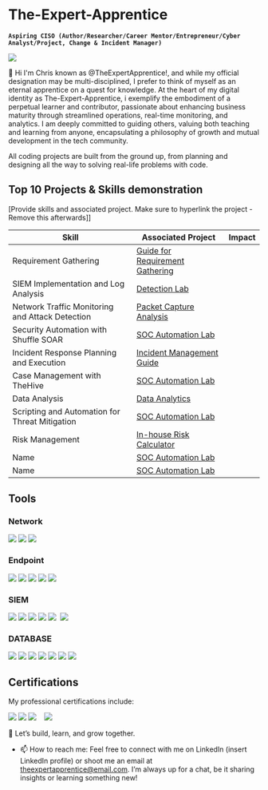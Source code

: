 # The-Expert-Apprentice

**`Aspiring CISO (Author/Researcher/Career Mentor/Entrepreneur/Cyber Analyst/Project, Change & Incident Manager)`**

<a href="https://linkedin.com"><img src="https://img.shields.io/badge/-LinkedIn-0072b1?&style=for-the-badge&logo=linkedin&logoColor=white" /></a>

👋 Hi I'm Chris known as @TheExpertApprentice!, and while my official designation may be multi-disciplined, I prefer to think of myself as an eternal apprentice on a quest for knowledge. At the heart of my digital identity as The-Expert-Apprentice, i exemplify the embodiment of a perpetual learner and contributor, passionate about enhancing business maturity through streamlined operations, real-time monitoring, and analytics. I am deeply committed to guiding others, valuing both teaching and learning from anyone, encapsulating a philosophy of growth and mutual development in the tech community.

All coding projects are built from the ground up, from planning and designing all the way to solving real-life problems with code.


## Top 10 Projects & Skills demonstration
[Provide skills and associated project. Make sure to hyperlink the project - Remove this afterwards]]

| Skill                                         | Associated Project         | Impact |
|-----------------------------------------------|----------------------------|--------------------------------|
| Requirement Gathering                         | <a href="https://google.com">Guide for Requirement Gathering</a> |                                    |
| SIEM Implementation and Log Analysis          | <a href="https://google.com">Detection Lab</a> |                                                      |
| Network Traffic Monitoring and Attack Detection | <a href="https://google.com">Packet Capture Analysis </a> |                                                    |
| Security Automation with Shuffle SOAR         | <a href="https://google.com">SOC Automation Lab</a> |                                                 |
| Incident Response Planning and Execution      | <a href="https://google.com">Incident Management Guide</a> |                                          |
| Case Management with TheHive                  | <a href="https://google.com">SOC Automation Lab</a> |                                                 |
| Data Analysis                                 | <a href="https://google.com">Data Analytics</a> |                                                     |
| Scripting and Automation for Threat Mitigation | <a href="https://google.com">SOC Automation Lab</a> |                                                |
|  Risk Management | <a href="https://google.com">In-house Risk Calculator </a> |                                            |
| Name | <a href="https://google.com">SOC Automation Lab</a> |                                            |
| Name | <a href="https://google.com">SOC Automation Lab</a> |                                            |

## Tools

### Network
<div>
    <img src="https://img.shields.io/badge/-Wireshark-1679A7?&style=for-the-badge&logo=Wireshark&logoColor=white" />
    <img src="https://img.shields.io/badge/-Suricata-EF3B2D?&style=for-the-badge&logo=Suricata&logoColor=white" />
    <img src="https://img.shields.io/badge/-Zeek-777BB4?&style=for-the-badge&logo=Zeek&logoColor=white" />
</div>

### Endpoint
<div>
    <img src="https://img.shields.io/badge/MySQL-005C84?style=for-the-badge&logo=mysql&logoColor=white ">
    <img src="https://img.shields.io/badge/Jenkins-D24939?style=for-the-badge&logo=Jenkins&logoColor=white ">
    <img src="https://img.shields.io/badge/Figma-F24E1E?style=for-the-badge&logo=figma&logoColor=white ">
    <img src="https://img.shields.io/badge/Inkscape-000000?style=for-the-badge&logo=Inkscape&logoColor=white ">
    <img src="https://img.shields.io/badge/Jira-0052CC?style=for-the-badge&logo=Jira&logoColor=white ">
</div>

### SIEM
<div>
    <img src="https://img.shields.io/badge/-Microsoft_Sentinel-0078D4?&style=for-the-badge&logo=Microsoft&logoColor=white" />
    <img src="https://img.shields.io/badge/-Splunk-000000?&style=for-the-badge&logo=Splunk&logoColor=white" />
    <img src="https://img.shields.io/badge/-Elastic-005571?&style=for-the-badge&logo=Elastic&logoColor=white" />
    <img src="https://img.shields.io/badge/Kibana-005571?style=for-the-badge&logo=Kibana&logoColor=white" />
    <img src="https://img.shields.io/badge/-Velociraptor-4B275F?&style=for-the-badge&logo=Velociraptor&logoColor=white" />
    <img src=" ">
    <img src="https://img.shields.io/badge/Ubuntu-E95420?style=for-the-badge&logo=ubuntu&logoColor=white ">
    
</div>

### DATABASE
<div>
    <img src="https://img.shields.io/badge/GitHub-100000?style=for-the-badge&logo=github&logoColor=white ">
    <img src="https://img.shields.io/badge/R-276DC3?style=for-the-badge&logo=r&logoColor=white ">
    <img src="https://img.shields.io/badge/HTML5-E34F26?style=for-the-badge&logo=html5&logoColor=white ">
    <img src="https://img.shields.io/badge/Django-092E20?style=for-the-badge&logo=django&logoColor=white ">
    <img src="https://img.shields.io/badge/MySQL-00000F?style=for-the-badge&logo=mysql&logoColor=white ">
    <img src="https://img.shields.io/badge/Medium-12100E?style=for-the-badge&logo=medium&logoColor=white ">
    <img src="https://img.shields.io/badge/MariaDB-003545?style=for-the-badge&logo=mariadb&logoColor=white ">
    
</div>

## Certifications
My professional certifications include:
<div>
<img src="https://img.shields.io/badge/-Security%2B-FF0000?&style=for-the-badge&logo=CompTIA&logoColor=white" />
<img src="https://img.shields.io/badge/-Network%2B-007ACC?&style=for-the-badge&logo=CompTIA&logoColor=white" />
<img src="https://img.shields.io/badge/-A%2B-4D4D4D?&style=for-the-badge&logo=CompTIA&logoColor=white" />
<img src=" ">
<img src=" ">

<img src=" ">
<img src="https://img.shields.io/badge/Azure_DevOps-0078D7?style=for-the-badge&logo=azure-devops&logoColor=white">
</div>
  
  🤝 Let’s build, learn, and grow together.

  
- 📫 How to reach me: Feel free to connect with me on LinkedIn (insert LinkedIn profile) or shoot me an email at theexpertapprentice@email.com. I’m always up for a chat, be it sharing insights or learning something new!

<!---
TheExpertApprentice/TheExpertApprentice is a ✨ special ✨ repository because its `README.md` (this file) appears on your GitHub profile.
You can click the Preview link to take a look at your changes.
--->
